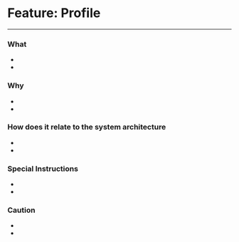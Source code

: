 # Feature: Profile
--------------------------------------------------------

### What

-
-

### Why

-
-

### How does it relate to the system architecture

-
-

### Special Instructions

-
-


### Caution

-
-
